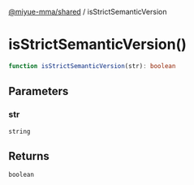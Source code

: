[@miyue-mma/shared](../index.md) / isStrictSemanticVersion

# isStrictSemanticVersion()

```ts
function isStrictSemanticVersion(str): boolean
```

## Parameters

### str

`string`

## Returns

`boolean`

